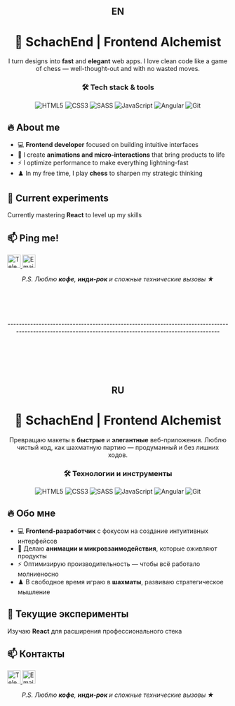 <h2 align="center">EN</h2>
<h1 align="center">🚀 SchachEnd | Frontend Alchemist</h1>
<p align="center">I turn designs into <strong>fast</strong> and <strong>elegant</strong> web apps. I love clean code like a game of chess — well-thought-out and with no wasted moves.</p>

<h3 align="center">🛠️ Tech stack & tools</h3>
<p align="center">
  <img src="https://img.shields.io/badge/HTML5-E34F26?style=for-the-badge&logo=html5&logoColor=white" alt="HTML5">
  <img src="https://img.shields.io/badge/CSS3-1572B6?style=for-the-badge&logo=css3&logoColor=white" alt="CSS3">
  <img src="https://img.shields.io/badge/Sass-CC6699?style=for-the-badge&logo=sass&logoColor=white" alt="SASS">
  <img src="https://img.shields.io/badge/JavaScript-F7DF1E?style=for-the-badge&logo=javascript&logoColor=black" alt="JavaScript">
  <img src="https://img.shields.io/badge/Angular-DD0031?style=for-the-badge&logo=angular&logoColor=white" alt="Angular">
  <img src="https://img.shields.io/badge/Git-F05032?style=for-the-badge&logo=git&logoColor=white" alt="Git">
</p>

<h2>🔥 About me</h2>
<ul>
  <li>💻 <strong>Frontend developer</strong> focused on building intuitive interfaces</li>
  <li>🎨 I create <strong>animations and micro-interactions</strong> that bring products to life</li>
  <li>⚡ I optimize performance to make everything lightning-fast</li>
  <li>♟️ In my free time, I play <strong>chess</strong> to sharpen my strategic thinking</li>
</ul>

<h2>🧪 Current experiments</h2>
<p>Currently mastering <strong>React</strong> to level up my skills</p>

<h2>📫 Ping me!</h2>
<p>
  <a href="https://t.me/SchachEnd">
    <img src="https://img.icons8.com/color/48/000000/telegram-app--v1.png" width="30" alt="Telegram"/>
  </a>
  <a href="mailto:work_email.danil@bk.ru">
    <img src="https://img.icons8.com/fluency/48/000000/gmail.png" width="30" alt="Email"/>
  </a>
</p>

<p align="center">
  <em>P.S. Люблю <strong>кофе</strong>, <strong>инди-рок</strong> и сложные технические вызовы ★</em>
</p>



<br>
<br>
<br>
<h6 align="center">------------------------------------------------------------------------------------------------------------------------------------------------------</h6>
<br>
<br>
<br>




<h2 align="center">RU</h2>
<h1 align="center">🚀 SchachEnd | Frontend Alchemist</h1>
<p align="center">Превращаю макеты в <strong>быстрые</strong> и <strong>элегантные</strong> веб-приложения. Люблю чистый код, как шахматную партию — продуманный и без лишних ходов.</p>

<h3 align="center">🛠️ Технологии и инструменты</h3>
<p align="center">
  <img src="https://img.shields.io/badge/HTML5-E34F26?style=for-the-badge&logo=html5&logoColor=white" alt="HTML5">
  <img src="https://img.shields.io/badge/CSS3-1572B6?style=for-the-badge&logo=css3&logoColor=white" alt="CSS3">
  <img src="https://img.shields.io/badge/Sass-CC6699?style=for-the-badge&logo=sass&logoColor=white" alt="SASS">
  <img src="https://img.shields.io/badge/JavaScript-F7DF1E?style=for-the-badge&logo=javascript&logoColor=black" alt="JavaScript">
  <img src="https://img.shields.io/badge/Angular-DD0031?style=for-the-badge&logo=angular&logoColor=white" alt="Angular">
  <img src="https://img.shields.io/badge/Git-F05032?style=for-the-badge&logo=git&logoColor=white" alt="Git">
</p>

<h2>🔥 Обо мне</h2>
<ul>
  <li>💻 <strong>Frontend-разработчик</strong> с фокусом на создание интуитивных интерфейсов</li>
  <li>🎨 Делаю <strong>анимации и микровзаимодействия</strong>, которые оживляют продукты</li>
  <li>⚡ Оптимизирую производительность — чтобы всё работало молниеносно</li>
  <li>♟️ В свободное время играю в <strong>шахматы</strong>, развиваю стратегическое мышление</li>
</ul>

<h2>🧪 Текущие эксперименты</h2>
<p>Изучаю <strong>React</strong> для расширения профессионального стека</p>

<h2>📫 Контакты</h2>
<p>
  <a href="https://t.me/SchachEnd">
    <img src="https://img.icons8.com/color/48/000000/telegram-app--v1.png" width="30" alt="Telegram"/>
  </a>
  <a href="mailto:work_email.danil@bk.ru">
    <img src="https://img.icons8.com/fluency/48/000000/gmail.png" width="30" alt="Email"/>
  </a>
</p>

<p align="center">
  <em>P.S. Люблю <strong>кофе</strong>, <strong>инди-рок</strong> и сложные технические вызовы ★</em>
</p>
